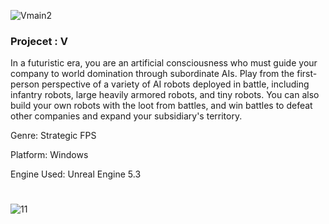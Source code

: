 ![Vmain2](https://github.com/Hongyoosung/V/assets/101240036/287df5e0-cd00-4355-bf32-6a19ae945829)


### Projecet : V
In a futuristic era, you are an artificial consciousness who must guide your company to world domination through subordinate AIs. Play from the first-person perspective of a variety of AI robots deployed in battle, including infantry robots, large heavily armored robots, and tiny robots. You can also build your own robots with the loot from battles, and win battles to defeat other companies and expand your subsidiary's territory.

Genre: Strategic FPS

Platform: Windows

Engine Used: Unreal Engine 5.3
#

![11](https://github.com/Hongyoosung/V/assets/101240036/d622e49f-7712-42ef-a86f-7baa68e121bd)
